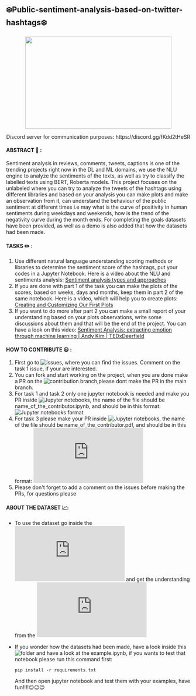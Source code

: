 ## :snowflake:Public-sentiment-analysis-based-on-twitter-hashtags:snowflake:

<p align="center">
  <kbd>
  <img width="400" height="250" src="https://user-images.githubusercontent.com/50532530/144480433-81177f86-0e49-4fb0-8730-c427c8330e1e.png">
   </kbd> 
</p>
<p align="center">
  Discord server for communication purposes: https://discord.gg/fKdd2tHeSR
</p>

#### ABSTRACT :page_facing_up: :
Sentiment analysis in reviews, comments, tweets, captions is one of the trending projects right now in the DL and ML domains, we use the NLU engine to analyze the sentiments of the texts, as well as try to classify the labelled texts using BERT, Roberta models. This project focuses on the unlabeled where you can try to analyze the tweets of the hashtags using different libraries and based on your analysis you can make plots and make an observation from it, can understand the behaviour of the public sentiment at different times i.e may what is the curve of positivity in human sentiments during weekdays and weekends, how is the trend of the negativity curve during the month ends. For completing the goals datasets have been provided, as well as a demo is also added that how the datasets had been made.

#### TASKS :pencil2: :
  1. Use different natural language understanding scoring methods or libraries to determine the sentiment score of the hashtags, put your codes in a Jupyter Notebook. Here is a video about the NLU and sentiments analysis: [Sentiment analysis types and approaches](https://www.youtube.com/watch?v=5CBDoqMswK0)
  2. If you are done with part 1 of the task you can make the plots of the scores, based on weeks, days and months, keep them in part 2 of the same notebook. Here is a video, which will help you to create plots: [Creating and Customizing Our First Plots](https://www.youtube.com/watch?v=UO98lJQ3QGI)
  3. If you want to do more after part 2 you can make a small report of your understanding based on your plots observations, write some discussions about them and that will be the end of the project. You can have a look on this video: [Sentiment Analysis: extracting emotion through machine learning | Andy Kim | TEDxDeerfield](https://www.youtube.com/watch?v=n4L5hHFcGVk)

#### HOW TO CONTRIBUTE :smiley: :
  1. First go to ![issues](https://github.com/I-am-sayantan/public-sentiment-analysis-based-on-twitter-hashtags/issues), where you can find the issues. Comment on the task 1 issue, if your are interested.
  2. You can fork and start working on the project, when you are done make a PR on the ![contribution branch](https://github.com/I-am-sayantan/public-sentiment-analysis-based-on-twitter-hashtags/tree/CONTRIBUTION),please dont make the PR in the main branch.
  3. For task 1 and task 2 only one jupyter notebook is needed and make you PR inside ![Jupyter notebooks](https://github.com/I-am-sayantan/public-sentiment-analysis-based-on-twitter-hashtags/tree/CONTRIBUTION/CONTRIBUTION/Jupyter%20notebooks), the name of the file should be name_of_the_contributor.ipynb, and should be in this format: ![Jupyter notebooks format](https://github.com/I-am-sayantan/public-sentiment-analysis-based-on-twitter-hashtags/blob/main/CONTRIBUTION/Jupyter%20notebooks/Sayantan_kirtaniya.ipynb)
  4. For task 3 please make your PR inside ![Jupyter notebooks](https://github.com/I-am-sayantan/public-sentiment-analysis-based-on-twitter-hashtags/tree/main/CONTRIBUTION/Analysis%20reports), the name of the file should be name_of_the_contributor.pdf, and should be in this format: ![Analysis report format](https://github.com/I-am-sayantan/public-sentiment-analysis-based-on-twitter-hashtags/blob/main/CONTRIBUTION/Analysis%20reports/Sayantan_kirtaniya.pdf)
  5. Please don't forget to add a comment on the issues before making the PRs, for questions please

#### ABOUT THE DATASET :chart_with_upwards_trend::
- To use the dataset go inside the ![datasets folder](https://github.com/I-am-sayantan/public-sentiment-analysis-based-on-twitter-hashtags/blob/main/datasets/datasets.rar) and get the understanding from the ![data.md](https://github.com/I-am-sayantan/public-sentiment-analysis-based-on-twitter-hashtags/blob/main/datasets/data.md)
- If you wonder how the datasets had been made, have a look inside this ![folder](https://github.com/I-am-sayantan/public-sentiment-analysis-based-on-twitter-hashtags/tree/main/BUILDING%20THE%20DATASET) and have a look at the example.ipynb, if you wants to test that notebook please run this command first:
              
      pip install -r requirements.txt
      
     And then open jupyter notebook and test them with your examples, have fun!!!!:wink::wink::wink:






 

